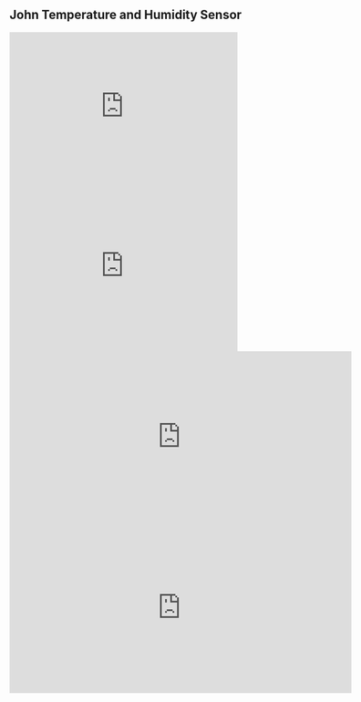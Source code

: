 ## John Temperature and Humidity Sensor


<iframe width="400" height="280" allowtransparency="true" scrolling="no" frameborder="no" src="https://widgets.wia.io/embed/wgt_CVuV9Bc3/dev_nSr1B2d2"></iframe>

<iframe width="400" height="280" allowtransparency="true" scrolling="no" frameborder="no" src="https://widgets.wia.io/embed/wgt_n9rEzAA1/dev_nSr1B2d2"></iframe>
<br/>
<iframe width="600" height="300" allowtransparency="true" scrolling="no" frameborder="no" src="https://widgets.wia.io/embed/wgt_LpneYC5U/dev_nSr1B2d2"></iframe>

<iframe width="600" height="300" allowtransparency="true" scrolling="no" frameborder="no" src="https://widgets.wia.io/embed/wgt_ZTjZfQwA/dev_nSr1B2d2"></iframe>

